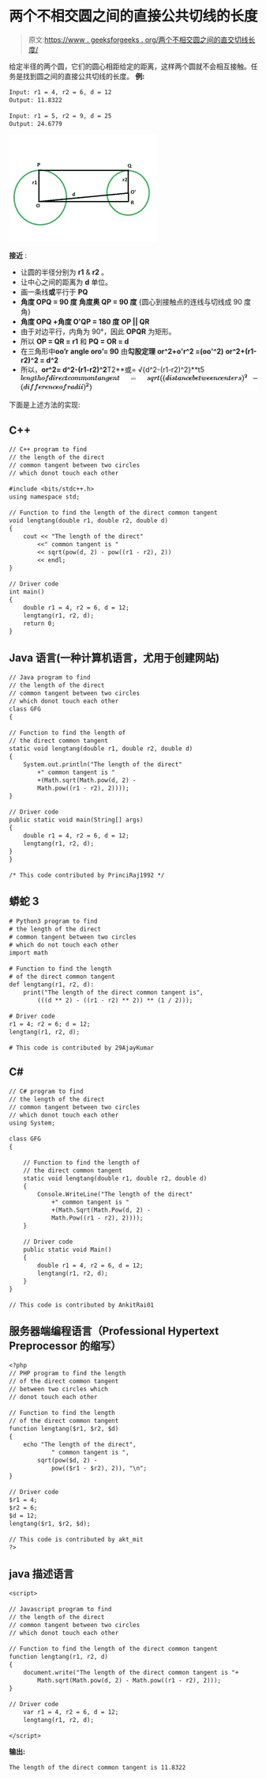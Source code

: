 # 两个不相交圆之间的直接公共切线的长度

> 原文:[https://www . geeksforgeeks . org/两个不相交圆之间的直交切线长度/](https://www.geeksforgeeks.org/length-of-direct-common-tangent-between-the-two-non-intersecting-circles/)

给定半径的两个圆，它们的圆心相距给定的距离，这样两个圆就不会相互接触。任务是找到圆之间的直接公共切线的长度。
**例:**

```
Input: r1 = 4, r2 = 6, d = 12 
Output: 11.8322

Input: r1 = 5, r2 = 9, d = 25
Output: 24.6779
```

![](img/62a81b18199d86791ada1df61354d026.png)

**接近** :

*   让圆的半径分别为 **r1** & **r2** 。
*   让中心之间的距离为 **d** 单位。
*   画一条线**或**平行于 **PQ**
*   **角度 OPQ = 90 度**
    **角度奥 QP = 90 度**
    {圆心到接触点的连线与切线成 90 度角}
*   **角度 OPQ +角度 O'QP = 180 度**
    **OP || QR**
*   由于对边平行，内角为 90°，因此 **OPQR** 为矩形。
*   所以 **OP = QR = r1** 和 **PQ = OR = d**
*   在三角形中**oo’r**
    **angle oro’= 90**
    由**勾股定理**
    **or^2+o'r^2 =(oo'^2)**
    **or^2+(r1-r2)^2 = d^2**
*   所以，**or^2= d^2-(r1-r2)^2**T2**或= √{d^2-(r1-r2)^2}**t5![length of direct common tangent = sqrt((distance between centers)^2 -(difference of radii)^2)](img/25ef4b389fbc5847351c8a64d710efaf.png "Rendered by QuickLaTeX.com")

下面是上述方法的实现:

## C++

```
// C++ program to find
// the length of the direct
// common tangent between two circles
// which donot touch each other

#include <bits/stdc++.h>
using namespace std;

// Function to find the length of the direct common tangent
void lengtang(double r1, double r2, double d)
{
    cout << "The length of the direct"
        <<" common tangent is "
        << sqrt(pow(d, 2) - pow((r1 - r2), 2))
        << endl;
}

// Driver code
int main()
{
    double r1 = 4, r2 = 6, d = 12;
    lengtang(r1, r2, d);
    return 0;
}
```

## Java 语言(一种计算机语言，尤用于创建网站)

```
// Java program to find
// the length of the direct
// common tangent between two circles
// which donot touch each other
class GFG
{

// Function to find the length of
// the direct common tangent
static void lengtang(double r1, double r2, double d)
{
    System.out.println("The length of the direct"
        +" common tangent is "
        +(Math.sqrt(Math.pow(d, 2) -
        Math.pow((r1 - r2), 2))));
}

// Driver code
public static void main(String[] args)
{
    double r1 = 4, r2 = 6, d = 12;
    lengtang(r1, r2, d);
}
}

/* This code contributed by PrinciRaj1992 */
```

## 蟒蛇 3

```
# Python3 program to find
# the length of the direct
# common tangent between two circles
# which do not touch each other
import math

# Function to find the length
# of the direct common tangent
def lengtang(r1, r2, d):
    print("The length of the direct common tangent is",
        (((d ** 2) - ((r1 - r2) ** 2)) ** (1 / 2)));

# Driver code
r1 = 4; r2 = 6; d = 12;
lengtang(r1, r2, d);

# This code is contributed by 29AjayKumar
```

## C#

```
// C# program to find
// the length of the direct
// common tangent between two circles
// which donot touch each other
using System;

class GFG
{

    // Function to find the length of
    // the direct common tangent
    static void lengtang(double r1, double r2, double d)
    {
        Console.WriteLine("The length of the direct"
            +" common tangent is "
            +(Math.Sqrt(Math.Pow(d, 2) -
            Math.Pow((r1 - r2), 2))));
    }

    // Driver code
    public static void Main()
    {
        double r1 = 4, r2 = 6, d = 12;
        lengtang(r1, r2, d);
    }
}

// This code is contributed by AnkitRai01
```

## 服务器端编程语言（Professional Hypertext Preprocessor 的缩写）

```
<?php
// PHP program to find the length
// of the direct common tangent
// between two circles which
// donot touch each other

// Function to find the length
// of the direct common tangent
function lengtang($r1, $r2, $d)
{
    echo "The length of the direct",
            " common tangent is ",
        sqrt(pow($d, 2) -
            pow(($r1 - $r2), 2)), "\n";
}

// Driver code
$r1 = 4;
$r2 = 6;
$d = 12;
lengtang($r1, $r2, $d);

// This code is contributed by akt_mit
?>
```

## java 描述语言

```
<script>

// Javascript program to find
// the length of the direct
// common tangent between two circles
// which donot touch each other

// Function to find the length of the direct common tangent
function lengtang(r1, r2, d)
{
    document.write("The length of the direct common tangent is "+
        Math.sqrt(Math.pow(d, 2) - Math.pow((r1 - r2), 2)));
}

// Driver code
    var r1 = 4, r2 = 6, d = 12;
    lengtang(r1, r2, d);

</script>
```

**输出:**

```
The length of the direct common tangent is 11.8322
```